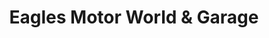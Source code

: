 ---
title: "Eagles Motor World & Garage"
url: /nairobi/eagles-motor-world-und-garage/
shop: Autowerkstatt
---